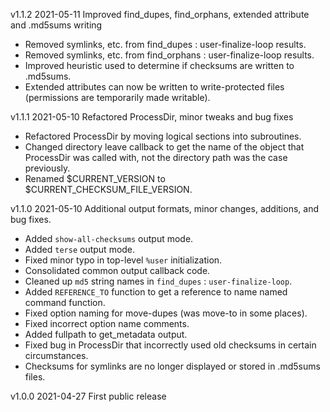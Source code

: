 v1.1.2 2021-05-11 Improved find_dupes, find_orphans, extended attribute and .md5sums writing

 - Removed symlinks, etc. from find_dupes : user-finalize-loop results.
 - Removed symlinks, etc. from find_orphans : user-finalize-loop results.
 - Improved heuristic used to determine if checksums are written to .md5sums.
 - Extended attributes can now be written to write-protected files (permissions are temporarily made writable).

v1.1.1 2021-05-10 Refactored ProcessDir, minor tweaks and bug fixes

 - Refactored ProcessDir by moving logical sections into subroutines.
 - Changed directory leave callback to get the name of the object that ProcessDir was called with, not the directory path was the case previously.
 - Renamed $CURRENT_VERSION to $CURRENT_CHECKSUM_FILE_VERSION.

v1.1.0 2021-05-10 Additional output formats, minor changes, additions, and bug fixes.

 - Added `show-all-checksums` output mode.
 - Added `terse` output mode.
 - Fixed minor typo in top-level `%user` initialization.
 - Consolidated common output callback code.
 - Cleaned up `md5` string names in `find_dupes` : `user-finalize-loop`.
 - Added `REFERENCE_TO` function to get a reference to name named command function.
 - Fixed option naming for move-dupes (was move-to in some places).
 - Fixed incorrect option name comments.
 - Added fullpath to get_metadata output.
 - Fixed bug in ProcessDir that incorrectly used old checksums in certain circumstances.
 - Checksums for symlinks are no longer displayed or stored in .md5sums files.

v1.0.0 2021-04-27 First public release
